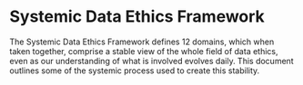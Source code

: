 # Systemic Data Ethics Framework

The Systemic Data Ethics Framework defines 12 domains, which when taken together, comprise a stable view of the whole field of data ethics, even as our understanding of what is involved evolves daily. This document outlines some of the systemic process used to create this stability.